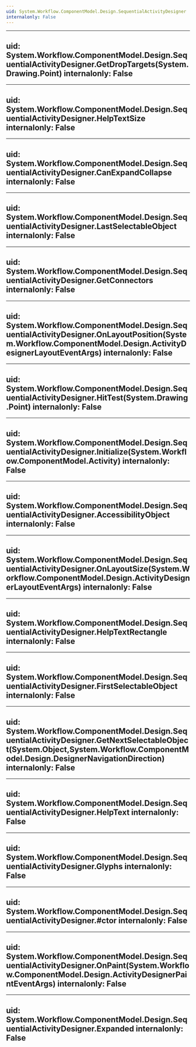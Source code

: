 ```yaml
---
uid: System.Workflow.ComponentModel.Design.SequentialActivityDesigner
internalonly: False
---
```


---
uid: System.Workflow.ComponentModel.Design.SequentialActivityDesigner.GetDropTargets(System.Drawing.Point)
internalonly: False
---

---
uid: System.Workflow.ComponentModel.Design.SequentialActivityDesigner.HelpTextSize
internalonly: False
---

---
uid: System.Workflow.ComponentModel.Design.SequentialActivityDesigner.CanExpandCollapse
internalonly: False
---

---
uid: System.Workflow.ComponentModel.Design.SequentialActivityDesigner.LastSelectableObject
internalonly: False
---

---
uid: System.Workflow.ComponentModel.Design.SequentialActivityDesigner.GetConnectors
internalonly: False
---

---
uid: System.Workflow.ComponentModel.Design.SequentialActivityDesigner.OnLayoutPosition(System.Workflow.ComponentModel.Design.ActivityDesignerLayoutEventArgs)
internalonly: False
---

---
uid: System.Workflow.ComponentModel.Design.SequentialActivityDesigner.HitTest(System.Drawing.Point)
internalonly: False
---

---
uid: System.Workflow.ComponentModel.Design.SequentialActivityDesigner.Initialize(System.Workflow.ComponentModel.Activity)
internalonly: False
---

---
uid: System.Workflow.ComponentModel.Design.SequentialActivityDesigner.AccessibilityObject
internalonly: False
---

---
uid: System.Workflow.ComponentModel.Design.SequentialActivityDesigner.OnLayoutSize(System.Workflow.ComponentModel.Design.ActivityDesignerLayoutEventArgs)
internalonly: False
---

---
uid: System.Workflow.ComponentModel.Design.SequentialActivityDesigner.HelpTextRectangle
internalonly: False
---

---
uid: System.Workflow.ComponentModel.Design.SequentialActivityDesigner.FirstSelectableObject
internalonly: False
---

---
uid: System.Workflow.ComponentModel.Design.SequentialActivityDesigner.GetNextSelectableObject(System.Object,System.Workflow.ComponentModel.Design.DesignerNavigationDirection)
internalonly: False
---

---
uid: System.Workflow.ComponentModel.Design.SequentialActivityDesigner.HelpText
internalonly: False
---

---
uid: System.Workflow.ComponentModel.Design.SequentialActivityDesigner.Glyphs
internalonly: False
---

---
uid: System.Workflow.ComponentModel.Design.SequentialActivityDesigner.#ctor
internalonly: False
---

---
uid: System.Workflow.ComponentModel.Design.SequentialActivityDesigner.OnPaint(System.Workflow.ComponentModel.Design.ActivityDesignerPaintEventArgs)
internalonly: False
---

---
uid: System.Workflow.ComponentModel.Design.SequentialActivityDesigner.Expanded
internalonly: False
---
